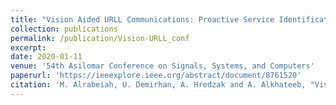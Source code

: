 ```yaml
---
title: "Vision Aided URLL Communications: Proactive Service Identification and Coexistence"
collection: publications
permalink: /publication/Vision-URLL_conf
excerpt:
date: 2020-01-11
venue: '54th Asilomar Conference on Signals, Systems, and Computers'
paperurl: 'https://ieeexplore.ieee.org/abstract/document/8761520'
citation: 'M. Alrabeiah, U. Demirhan, A. Hredzak and A. Alkhateeb, "Vision Aided URLL Communications: Proactive Service Identification and Coexistence," 2020 54th Asilomar Conference on Signals, Systems, and Computers, 2020, pp. 174-178, doi: 10.1109/IEEECONF51394.2020.9443526.'
---
```

